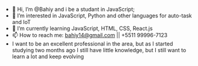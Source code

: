 - 👋 Hi, I’m @Bahiy and i be a studant in JavaScript;
- 👀 I’m interested in JavaScript, Python and other languages for auto-task and IoT
- 🌱 I’m currently learning JavaScript, HTML, CSS, React.js
- 📫 How to reach me: bahiy14@gmail.com || +5511 99996-7123
- I want to be an excellent professional in the area, but as I started studying two months ago I still have little knowledge, but I still want to learn a lot and keep evolving

<!---
Bahiy/Bahiy is a ✨ special ✨ repository because its `README.md` (this file) appears on your GitHub profile.
You can click the Preview link to take a look at your changes.
--->

